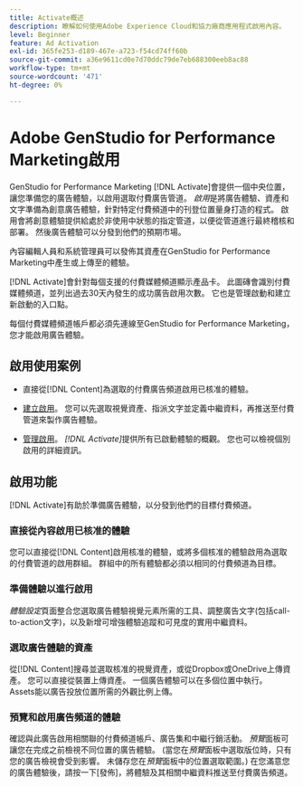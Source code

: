 ```yaml
---
title: Activate概述
description: 瞭解如何使用Adobe Experience Cloud和協力廠商應用程式啟用內容。
level: Beginner
feature: Ad Activation
exl-id: 365fe253-d189-467e-a723-f54cd74ff60b
source-git-commit: a36e9611cd0e7d70ddc79de7eb688300eeb8ac88
workflow-type: tm+mt
source-wordcount: '471'
ht-degree: 0%

---
```


# Adobe GenStudio for Performance Marketing啟用

GenStudio for Performance Marketing [!DNL Activate]會提供一個中央位置，讓您準備您的廣告體驗，以啟用選取付費廣告管道。 _啟用_&#x200B;是將廣告體驗、資產和文字準備為創意廣告體驗，針對特定付費頻道中的刊登位置量身打造的程式。 啟用會將創意體驗提供給處於非使用中狀態的指定管道，以便從管道進行最終稽核和部署。 然後廣告體驗可以分發到他們的預期市場。

內容編輯人員和系統管理員可以發佈其資產在GenStudio for Performance Marketing中產生或上傳至的體驗。

[!DNL Activate]會針對每個支援的付費媒體頻道顯示產品卡。 此圖磚會識別付費媒體頻道，並列出過去30天內發生的成功廣告啟用次數。 它也是管理啟動和建立新啟動的入口點。

每個付費媒體頻道帳戶都必須先連線至GenStudio for Performance Marketing，您才能啟用廣告體驗。

## 啟用使用案例

* 直接從[!DNL Content]為選取的付費廣告頻道啟用已核准的體驗。

* [建立啟用](create-activation.md)。 您可以先選取視覺資產、指派文字並定義中繼資料，再推送至付費管道來製作廣告體驗。

* [管理啟用](manage-activations.md)。 _[!DNL Activate]_&#x200B;提供所有已啟動體驗的概觀。 您也可以檢視個別啟用的詳細資訊。

## 啟用功能

[!DNL Activate]有助於準備廣告體驗，以分發到他們的目標付費頻道。

### 直接從內容啟用已核准的體驗

您可以直接從[!DNL Content]啟用核准的體驗，或將多個核准的體驗啟用為選取的付費管道的啟用群組。 群組中的所有體驗都必須以相同的付費頻道為目標。

### 準備體驗以進行啟用

_體驗設定_&#x200B;頁面整合您選取廣告體驗視覺元素所需的工具、調整廣告文字(包括call-to-action文字)，以及新增可增強體驗追蹤和可見度的實用中繼資料。

### 選取廣告體驗的資產

從[!DNL Content]搜尋並選取核准的視覺資產，或從Dropbox或OneDrive上傳資產。 您可以直接從裝置上傳資產。 一個廣告體驗可以在多個位置中執行。 Assets能以廣告投放位置所需的外觀比例上傳。

### 預覽和啟用廣告頻道的體驗

確認與此廣告啟用相關聯的付費頻道帳戶、廣告集和中繼行銷活動。 _預覽_&#x200B;面板可讓您在完成之前檢視不同位置的廣告體驗。 (當您在&#x200B;_預覽_&#x200B;面板中選取版位時，只有您的廣告檢視會受到影響。 未儲存您在&#x200B;_預覽_&#x200B;面板中的位置選取範圍。) 在您滿意您的廣告體驗後，請按一下[發佈]，將體驗及其相關中繼資料推送至付費廣告頻道。**&#x200B;**
